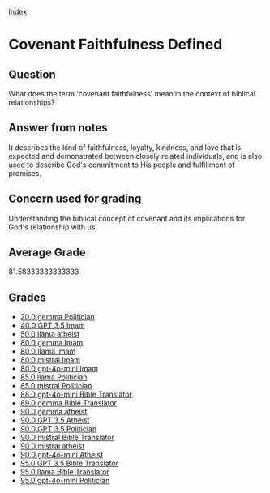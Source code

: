 
[Index](../../index.md)
# Covenant Faithfulness Defined
## Question
What does the term 'covenant faithfulness' mean in the context of biblical relationships?

## Answer from notes
It describes the kind of faithfulness, loyalty, kindness, and love that is expected and demonstrated between closely related individuals, and is also used to describe God's commitment to His people and fulfillment of promises.

## Concern used for grading
Understanding the biblical concept of covenant and its implications for God's relationship with us.

## Average Grade
81.58333333333333

## Grades
 * [20.0 gemma Politician](../answers/gemma_Politician/Covenant_Faithfulness_Defined.md)
 * [40.0 GPT 3.5 Imam](../answers/GPT_3.5_Imam/Covenant_Faithfulness_Defined.md)
 * [50.0 llama atheist](../answers/llama_atheist/Covenant_Faithfulness_Defined.md)
 * [80.0 gemma Imam](../answers/gemma_Imam/Covenant_Faithfulness_Defined.md)
 * [80.0 llama Imam](../answers/llama_Imam/Covenant_Faithfulness_Defined.md)
 * [80.0 mistral Imam](../answers/mistral_Imam/Covenant_Faithfulness_Defined.md)
 * [80.0 gpt-4o-mini Imam](../answers/gpt-4o-mini_Imam/Covenant_Faithfulness_Defined.md)
 * [85.0 llama Politician](../answers/llama_Politician/Covenant_Faithfulness_Defined.md)
 * [85.0 mistral Politician](../answers/mistral_Politician/Covenant_Faithfulness_Defined.md)
 * [88.0 gpt-4o-mini Bible Translator](../answers/gpt-4o-mini_Bible_Translator/Covenant_Faithfulness_Defined.md)
 * [89.0 gemma Bible Translator](../answers/gemma_Bible_Translator/Covenant_Faithfulness_Defined.md)
 * [90.0 gemma atheist](../answers/gemma_atheist/Covenant_Faithfulness_Defined.md)
 * [90.0 GPT 3.5 Atheist](../answers/GPT_3.5_Atheist/Covenant_Faithfulness_Defined.md)
 * [90.0 GPT 3.5 Politician](../answers/GPT_3.5_Politician/Covenant_Faithfulness_Defined.md)
 * [90.0 mistral Bible Translator](../answers/mistral_Bible_Translator/Covenant_Faithfulness_Defined.md)
 * [90.0 mistral atheist](../answers/mistral_atheist/Covenant_Faithfulness_Defined.md)
 * [90.0 gpt-4o-mini Atheist](../answers/gpt-4o-mini_Atheist/Covenant_Faithfulness_Defined.md)
 * [95.0 GPT 3.5 Bible Translator](../answers/GPT_3.5_Bible_Translator/Covenant_Faithfulness_Defined.md)
 * [95.0 llama Bible Translator](../answers/llama_Bible_Translator/Covenant_Faithfulness_Defined.md)
 * [95.0 gpt-4o-mini Politician](../answers/gpt-4o-mini_Politician/Covenant_Faithfulness_Defined.md)
